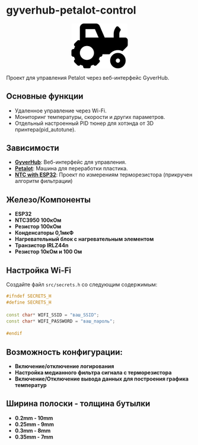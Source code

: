 # gyverhub-petalot-control

<div align="center">
  <img src="screenshots/tractor-solid.svg" width="30%">
</div>

Проект для управления Petalot через веб-интерфейс GyverHub.

## Основные функции
- Удаленное управление через Wi-Fi.
- Мониторинг температуры, скорости и других параметров.
- Отдельный настроенный PID тюнер для хотэнда от 3D принтера(pid_autotune).

## Зависимости
- **[GyverHub](https://github.com/GyverLibs/GyverHub)**: Веб-интерфейс для управления.
- **[Petalot](https://github.com/function3d/petalot)**: Машина для переработки пластика.
- **[NTC with ESP32](https://github.com/e-tinkers/ntc-thermistor-with-arduino-and-esp32/tree/master)**: Проект по измерениям терморезистора (прикручен алгоритм фильтрации)

## Железо/Компоненты
- **ESP32**
- **NTC3950 100кОм**
- **Резистор 100кОм**
- **Конденсаторы 0,1мкФ**
- **Нагревательный блок с нагревательным элементом**
- **Транзистор IRLZ44n**
- **Резистор 10кОм и 100 Ом**

## Настройка Wi-Fi
Создайте файл `src/secrets.h` со следующим содержимым:

```cpp
#ifndef SECRETS_H
#define SECRETS_H

const char* WIFI_SSID = "ваш_SSID";
const char* WIFI_PASSWORD = "ваш_пароль";

#endif
```

## Возможность конфигурации:
- **Включение/отключение логирования**
- **Настройка медианного фильтра сигнала с терморезистора**
- **Включение/Отключение вывода данных для построения графика температур**

## Ширина полоски - толщина бутылки
- **0.2mm - 10mm**
- **0.25mm - 9mm**
- **0.3mm - 8mm**
- **0.35mm - 7mm**

